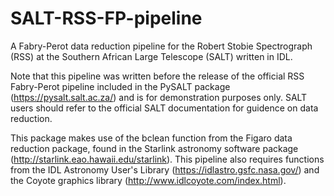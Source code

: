 # SALT-RSS-FP-pipeline
A Fabry-Perot data reduction pipeline for the Robert Stobie Spectrograph (RSS) at the Southern African Large Telescope (SALT) written in IDL.

Note that this pipeline was written before the release of the official RSS Fabry-Perot pipeline included in the PySALT package (https://pysalt.salt.ac.za/) and is for demonstration purposes only. SALT users should refer to the official SALT documentation for guidence on data reduction.

This package makes use of the bclean function from the Figaro data reduction package, found in the Starlink astronomy software package (http://starlink.eao.hawaii.edu/starlink). This pipeline also requires functions from the IDL Astronomy User's Library (https://idlastro.gsfc.nasa.gov/) and the Coyote graphics library (http://www.idlcoyote.com/index.html).

